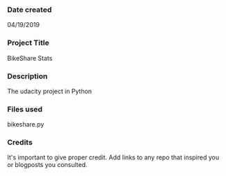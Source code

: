 ### Date created
04/19/2019

### Project Title
BikeShare Stats

### Description
The udacity project in Python

### Files used
bikeshare.py

### Credits
It's important to give proper credit. Add links to any repo that inspired you or blogposts you consulted.

